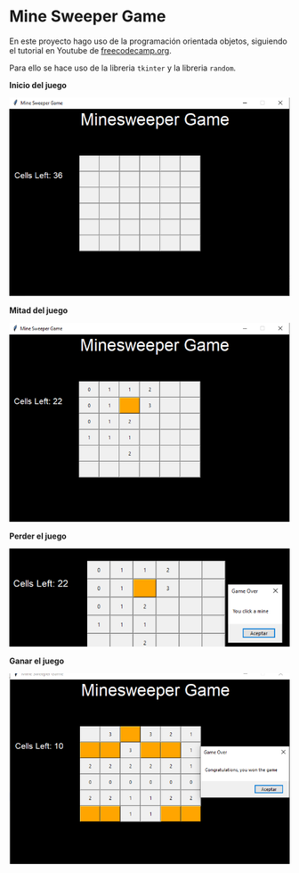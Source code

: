 # Mine Sweeper Game

En este proyecto hago uso de la programación orientada objetos, siguiendo el tutorial en Youtube de [freecodecamp.org](https://www.youtube.com/watch?v=OqbGRZx4xUc&ab_channel=freeCodeCamp.org).

Para ello se hace uso de la libreria `tkinter` y la libreria `random`.

**Inicio del juego**

![Init mine](/img/mine_init.PNG "Init mine")

**Mitad del juego**

![Init midle](/img/mine_midle.PNG "Init midle")

**Perder el juego**

![Init lose](/img/mine_lose.PNG "Init lose")

**Ganar el juego**

![Init win](/img/mine_win.PNG "Init win")